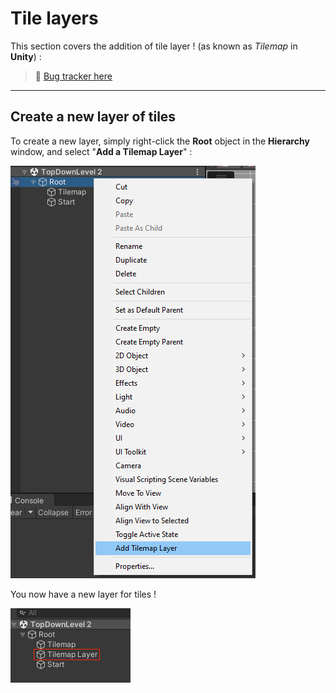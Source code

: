 # Tile layers

This section covers the addition of tile layer ! (as known as *Tilemap* in **Unity**) :

> 🐞 [Bug tracker here](https://trello.com/b/PIzgsYov/rpg-power-forge-road-map)

---
## Create a new layer of tiles

To create a new layer, simply right-click the **Root** object in the **Hierarchy** window, and select "**Add a Tilemap Layer**" :

![add_a_layer.png](./../media/new_tile_layer/add_a_layer.png)

You now have a new layer for tiles !

![new_layer.png](./../media/new_tile_layer/new_layer.png)